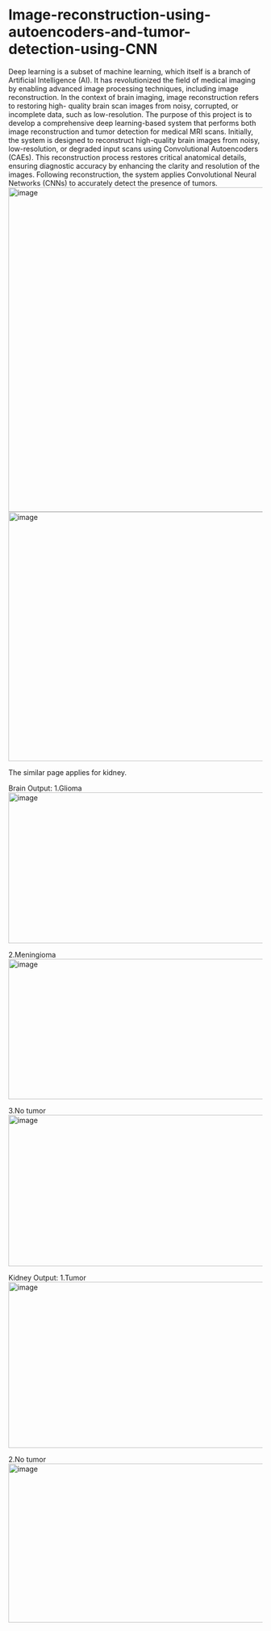 # Image-reconstruction-using-autoencoders-and-tumor-detection-using-CNN
Deep learning is a subset of machine learning, which itself is a branch of Artificial Intelligence (AI). It has revolutionized the field of medical imaging by enabling advanced image processing techniques, including image reconstruction. In the context of brain imaging, image reconstruction refers to restoring high- quality brain scan images from noisy, corrupted, or incomplete data, such as low-resolution.
The purpose of this project is to develop a comprehensive deep learning-based system that performs both image reconstruction and tumor detection for medical MRI scans. Initially, the
system is designed to reconstruct high-quality brain images from noisy, low-resolution, or degraded input scans using Convolutional Autoencoders (CAEs). This reconstruction process restores critical anatomical details, ensuring diagnostic accuracy by enhancing the clarity and resolution of the images. Following reconstruction, the system applies Convolutional Neural Networks (CNNs) to accurately detect the presence of tumors.
<img width="969" height="643" alt="image" src="https://github.com/user-attachments/assets/556670e1-0469-4160-8844-5763393137a8" />
<img width="887" height="494" alt="image" src="https://github.com/user-attachments/assets/10bf96d1-8e24-4b92-bbb3-a8e6364eaa2b" />


The similar page applies for kidney.

Brain Output:
1.Glioma
<img width="758" height="299" alt="image" src="https://github.com/user-attachments/assets/18b6c878-8d3d-48ca-a3fb-d55641d9587b" />

2.Meningioma
<img width="757" height="278" alt="image" src="https://github.com/user-attachments/assets/abda932b-3065-4678-b21c-fa496ae79524" />

3.No tumor
<img width="730" height="300" alt="image" src="https://github.com/user-attachments/assets/547e5798-00ff-47bb-aac3-c2ac6933c4cb" />

Kidney Output:
1.Tumor
<img width="809" height="329" alt="image" src="https://github.com/user-attachments/assets/0d0415a8-e9a7-4682-8578-387101f3d40c" />

2.No tumor
<img width="833" height="315" alt="image" src="https://github.com/user-attachments/assets/add6b142-c9ac-4298-af3a-a04dfaeff1c4" />
